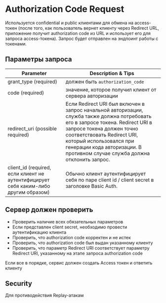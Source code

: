 # Authorization Code Request

Используется confidential и public клиентами для обмена на access-токен (после того, как пользователь вернет клиенту через Redirect URL, приложение получит authorization code из URL и использует его для запроса access-токена). Запрос будет отправлен на эндпоинт работы с токенами.

## Параметры запроса

| Parameter                                                                            | Description & Tips                                                                                                                                                                                                                                                                                    |
| ------------------------------------------------------------------------------------ | ----------------------------------------------------------------------------------------------------------------------------------------------------------------------------------------------------------------------------------------------------------------------------------------------------- |
| grant\_type (required)                                                               | должен быть `authorization_code`                                                                                                                                                                                                                                                                      |
| code (required)                                                                      | значение, которое получил клиент от сервера авторизации                                                                                                                                                                                                                                               |
| redirect\_uri (possible required)                                                    | Если Redirect URI был включен в запрос начальной авторизации, служба также должна потребовать его в запросе токена. Redirect URI в запросе токена должен точно соответствовать Redirect URI, который использовался при генерации кода авторизации. В противном случае служба должна отклонить запрос. |
| client\_id (required, если клиент не аутентифицирует себя каким-либо другим образом) | Обычно клиент аутентифицирует себя по паре client id / client secret в заголовке Basic Auth.                                                                                                                                                                                                          |



## Сервер должен проверить

* Проверить наличие всех обязательных параметров
* Если представлен client secret, необходимо провести аутентификацию клиента
* Проверить, что authorization code корректен и не истек
* Проверить, что authorization code был выдан указанному клиенту
* Проверить, что параметр Redirect URI соответствует параметру Redirect URI, указанному на этапе запроса authorization code

Если все в порядке, сервис должен создать Access токен и ответить клиенту

## Security

Для противодействия Replay-атакам
